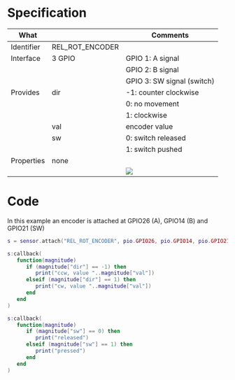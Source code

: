 # Specification

| What         |                 | Comments                   |
|--------------|-----------------|----------------------------|
| Identifier   | REL_ROT_ENCODER |                            |
| Interface    | 3 GPIO          | GPIO 1: A signal           |
|              |                 | GPIO 2: B signal           |
|              |                 | GPIO 3: SW signal (switch) |
| Provides     | dir             | -1: counter clockwise      |
|              |                 |  0: no movement            |
|              |                 |  1: clockwise              |
|              | val             | encoder value              |
|              | sw              | 0: switch released         |
|              |                 | 1: switch pushed           |
| Properties   | none            |                            |
|              |                 | ![](http://git.whitecatboard.org/encoder.png)                           |


# Code

In this example an encoder is attached at GPIO26 (A), GPIO14 (B) and GPIO21 (SW)
```lua
s = sensor.attach("REL_ROT_ENCODER", pio.GPIO26, pio.GPIO14, pio.GPIO21)

s:callback(
   function(magnitude)
      if (magnitude["dir"] == -1) then
         print("ccw, value "..magnitude["val"])
      elseif (magnitude["dir"] == 1) then
         print("cw, value "..magnitude["val"])
      end
   end
)

s:callback(
   function(magnitude)
      if (magnitude["sw"] == 0) then
         print("released")
      elseif (magnitude["sw"] == 1) then
         print("pressed")
      end
   end
)
```